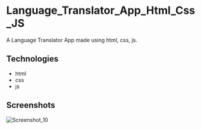 # Language_Translator_App_Html_Css_JS
A Language Translator App made using html, css, js.

## Technologies
- html
- css
- js

## Screenshots
![Screenshot_10](https://user-images.githubusercontent.com/90706926/228559473-2dd00dcd-4ef8-49fa-a2c4-927058a7450c.png)
